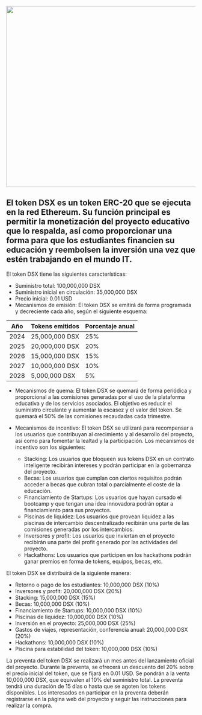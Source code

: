 <p align="center">
<img src="https://drive.google.com/file/d/16G-PImryQdr_okhedokgQYNUey4A-bPk/preview" width="640" height="480" allow="autoplay"></iframe>
  
## **El token DSX es un token ERC-20 que se ejecuta en la red Ethereum. Su función principal es permitir la monetización del proyecto educativo que lo respalda, así como proporcionar una forma para que los estudiantes financien su educación y reembolsen la inversión una vez que estén trabajando en el mundo IT.**

El token DSX tiene las siguientes características:

- Suministro total: 100,000,000 DSX
- Suministro inicial en circulación: 35,000,000 DSX
- Precio inicial: 0.01 USD
- Mecanismos de emisión: El token DSX se emitirá de forma programada y decreciente cada año, según el siguiente esquema:

| Año | Tokens emitidos | Porcentaje anual |
| --- | --------------- | ---------------- |
| 2024 | 25,000,000 DSX  | 25%              |
| 2025 | 20,000,000 DSX  | 20%              |
| 2026 | 15,000,000 DSX  | 15%              |
| 2027 | 10,000,000 DSX  | 10%              |
| 2028 | 5,000,000 DSX   | 5%               |

- Mecanismos de quema: El token DSX se quemará de forma periódica y proporcional a las comisiones generadas por el uso de la plataforma educativa y de los servicios asociados. El objetivo es reducir el suministro circulante y aumentar la escasez y el valor del token. Se quemará el 50% de las comisiones recaudadas cada trimestre.
- Mecanismos de incentivo: El token DSX se utilizará para recompensar a los usuarios que contribuyan al crecimiento y al desarrollo del proyecto, así como para fomentar la lealtad y la participación. Los mecanismos de incentivo son los siguientes:

  - Stacking: Los usuarios que bloqueen sus tokens DSX en un contrato inteligente recibirán intereses y podrán participar en la gobernanza del proyecto.
  - Becas: Los usuarios que cumplan con ciertos requisitos podrán acceder a becas que cubran total o parcialmente el coste de la educación.
  - Financiamiento de Startups: Los usuarios que hayan cursado el bootcamp y que tengan una idea innovadora podrán optar a financiamiento para sus proyectos.
  - Piscinas de liquidez: Los usuarios que provean liquidez a las piscinas de intercambio descentralizado recibirán una parte de las comisiones generadas por los intercambios.
  - Inversores y profit: Los usuarios que inviertan en el proyecto recibirán una parte del profit generado por las actividades del proyecto.
  - Hackathons: Los usuarios que participen en los hackathons podrán ganar premios en forma de tokens, equipos, becas, etc.

El token DSX se distribuirá de la siguiente manera:

- Retorno o pago de los estudiantes: 10,000,000 DSX (10%)
- Inversores y profit: 20,000,000 DSX (20%)
- Stacking: 15,000,000 DSX (15%)
- Becas: 10,000,000 DSX (10%)
- Financiamiento de Startups: 10,000,000 DSX (10%)
- Piscinas de liquidez: 10,000,000 DSX (10%)
- Inversión en el proyecto: 25,000,000 DSX (25%)
- Gastos de viajes, representación, conferencia anual: 20,000,000 DSX (20%)
- Hackathons: 10,000,000 DSX (10%)
- Piscina para estabilidad del token: 10,000,000 DSX (10%)

La preventa del token DSX se realizará un mes antes del lanzamiento oficial del proyecto. Durante la preventa, se ofrecerá un descuento del 20% sobre el precio inicial del token, que se fijará en 0.01 USD. Se pondrán a la venta 10,000,000 DSX, que equivalen al 10% del suministro total. La preventa tendrá una duración de 15 días o hasta que se agoten los tokens disponibles. Los interesados en participar en la preventa deberán registrarse en la página web del proyecto y seguir las instrucciones para realizar la compra.
